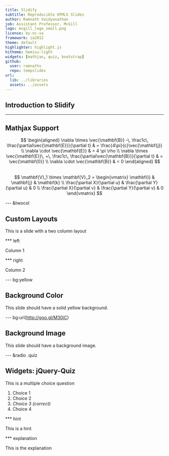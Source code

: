 ```yaml
---
title: Slidify
subtitle: Reproducible HTML5 Slides
author: Ramnath Vaidyanathan
job: Assistant Professor, McGill 
logo: mcgill_logo_small.png
license: by-nc-sa
framework: io2012
theme: default
highlighter: highlight.js
hitheme: hemisu-light
widgets: [mathjax, quiz, bootstrap]
github:
  user: ramnathv
  repo: tempslides
url:
  lib: ../libraries
  assets: ../assets
---
```


## Introduction to Slidify




---

## Mathjax Support ##

$$
\begin{aligned}
\nabla \times \vec{\mathbf{B}} -\, \frac1c\, \frac{\partial\vec{\mathbf{E}}}{\partial t} & = \frac{4\pi}{c}\vec{\mathbf{j}} \\   \nabla \cdot \vec{\mathbf{E}} & = 4 \pi \rho \\
\nabla \times \vec{\mathbf{E}}\, +\, \frac1c\, \frac{\partial\vec{\mathbf{B}}}{\partial t} & = \vec{\mathbf{0}} \\
\nabla \cdot \vec{\mathbf{B}} & = 0 \end{aligned}
$$
<br />
$$
\mathbf{V}_1 \times \mathbf{V}_2 =  \begin{vmatrix}
\mathbf{i} & \mathbf{j} & \mathbf{k} \\
\frac{\partial X}{\partial u} &  \frac{\partial Y}{\partial u} & 0 \\
\frac{\partial X}{\partial v} &  \frac{\partial Y}{\partial v} & 0
\end{vmatrix}
$$

--- &twocol

## Custom Layouts ##

This is a slide with a two column layout

*** left

Column 1

*** right

Column 2

--- bg:yellow

## Background Color ##

This slide should have a solid yellow background.

--- bg:url(http://goo.gl/M30iC)

## Background Image ##

This slide should have a background image.

--- &radio .quiz

## Widgets: jQuery-Quiz ##

This is a multiple choice question

1. Choice 1
2. Choice 2
3. _Choice 3 (correct)_
4. Choice 4

*** hint

This is a hint

*** explanation

This is the explanation
